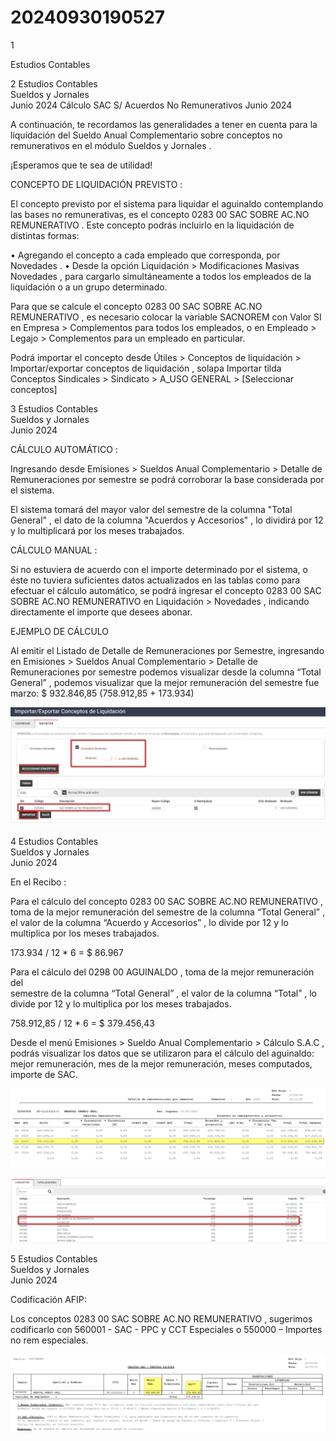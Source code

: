 # 20240930190527

 1 
 
  
Estudios Contables  


 
 
 
 2 Estudios Contables  
Sueldos y Jornales  
Junio 2024  Cálculo SAC S/ Acuerdos No Remunerativos Junio 
2024   
 
A continuación, te recordamos las generalidades a tener en cuenta para la  
liquidación del Sueldo Anual Complementario sobre conceptos no 
remunerativos en el módulo Sueldos y Jornales . 
 
¡Esperamos que te sea de utilidad!  
 
CONCEPTO DE LIQUIDACIÓN PREVISTO : 
 
El concepto previsto por el sistema para liquidar el aguinaldo contemplando 
las bases no remunerativas, es el concepto 0283 00 SAC SOBRE AC.NO 
REMUNERATIVO . Este concepto podrás incluirlo en la liquidación de 
distintas formas:  
 
• Agregando el concepto a cada empleado que corresponda, por 
Novedades . 
• Desde la opción Liquidación > Modificaciones Masivas Novedades , 
para cargarlo simultáneamente a todos los empleados de la 
liquidación o a un grupo determinado.  
 
Para que se calcule el concepto 0283 00 SAC SOBRE AC.NO 
REMUNERATIVO , es necesario colocar la variable SACNOREM  con Valor SI 
en Empresa > Complementos  para todos los empleados, o en Empleado > 
Legajo > Complementos  para un empleado en particular.  
 
Podrá importar el concepto desde Útiles > Conceptos de liquidación > 
Importar/exportar conceptos de liquidación , solapa Importar  tilda 
Conceptos Sindicales > Sindicato >  A_USO GENERAL  > [Seleccionar 
conceptos]   
 

 
 
 
 3 Estudios Contables  
Sueldos y Jornales  
Junio 2024   
 
CÁLCULO AUTOMÁTICO : 
 
Ingresando desde Emisiones > Sueldos Anual Complementario > Detalle de 
Remuneraciones por semestre  se podrá corroborar la base considerada por 
el sistema.  
 
El sistema tomará del mayor valor del semestre  de la columna "Total 
General" , el dato de la columna "Acuerdos y Accesorios" , lo dividirá por 12 
y lo multiplicará por los meses trabajados.  
 
CÁLCULO MANUAL : 
 
Si no estuviera de acuerdo con el importe determinado por el sistema, o 
éste no tuviera suficientes datos actualizados en las tablas como para 
efectuar el cálculo automático, se podrá ingresar el concepto 0283 00 SAC 
SOBRE AC.NO REMUNERATIVO  en Liquidación > Novedades , indicando 
directamente el importe que desees abonar.  
 
EJEMPLO DE CÁLCULO  
 
Al emitir el Listado de Detalle de Remuneraciones por Semestre, ingresando 
en Emisiones > Sueldos Anual Complementario > Detalle de 
Remuneraciones por semestre  podemos visualizar desde la columna “Total 
General” , podemos visualizar que la mejor remuneración del semestre fue 
marzo: $ 932.846,85 (758.912,85 + 173.934)  


![Image 1 from page 2](images/image_2_1.png)

 
 
 
 4 Estudios Contables  
Sueldos y Jornales  
Junio 2024   
 
 
En el Recibo : 
 
 
 
Para el cálculo del concepto 0283 00 SAC SOBRE AC.NO REMUNERATIVO , 
toma de la mejor remuneración del semestre de la columna “Total 
General” , el valor de la columna “Acuerdo y Accesorios” , lo divide por 12 y 
lo multiplica por los meses trabajados.  
 
173.934 / 12 * 6 = $ 86.967  
 
Para el cálculo del 0298 00 AGUINALDO , toma de la mejor remuneración 
del  
semestre de la columna “Total General” , el valor de la columna “Total” , lo  
divide por 12 y lo multiplica por los meses trabajados.  
 
758.912,85 / 12 * 6 = $ 379.456,43  
 
Desde el menú Emisiones > Sueldo Anual Complementario > Cálculo S.A.C , 
podrás visualizar los datos que se utilizaron para el cálculo del aguinaldo: 
mejor remuneración, mes de la mejor remuneración, meses computados, 
importe de SAC.  


![Image 1 from page 3](images/image_3_1.png)

![Image 2 from page 3](images/image_3_2.png)

 
 
 
 5 Estudios Contables  
Sueldos y Jornales  
Junio 2024   
 
Codificación AFIP:  
 
Los conceptos 0283 00 SAC SOBRE AC.NO REMUNERATIVO , sugerimos 
codificarlo con 560001 - SAC - PPC y CCT Especiales  o 550000 – Importes 
no rem especiales.  
 


![Image 1 from page 4](images/image_4_1.png)

